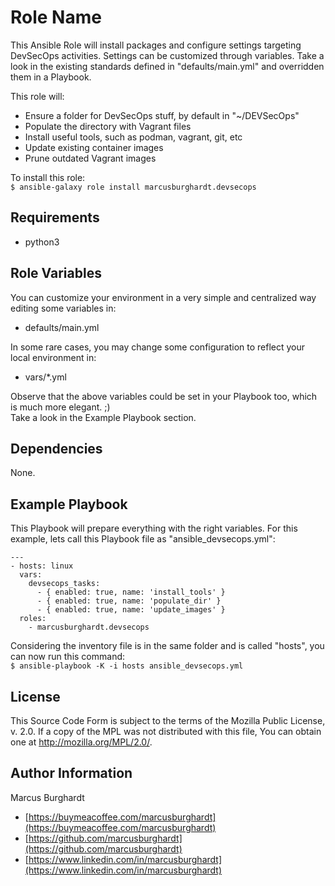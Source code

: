 Role Name
=========

This Ansible Role will install packages and configure settings targeting DevSecOps activities.
Settings can be customized through variables. Take a look in the existing standards defined in
"defaults/main.yml" and overridden them in a Playbook.

This role will:
- Ensure a folder for DevSecOps stuff, by default in "~/DEVSecOps"
- Populate the directory with Vagrant files
- Install useful tools, such as podman, vagrant, git, etc
- Update existing container images
- Prune outdated Vagrant images

To install this role:  
```$ ansible-galaxy role install marcusburghardt.devsecops```

Requirements
------------

- python3

Role Variables
--------------

You can customize your environment in a very simple and centralized way editing some variables in:
- defaults/main.yml

In some rare cases, you may change some configuration to reflect your local environment in:
- vars/*.yml

Observe that the above variables could be set in your Playbook too, which is much more elegant. ;)  
Take a look in the Example Playbook section.

Dependencies
------------

None.

Example Playbook
----------------

This Playbook will prepare everything with the right variables.
For this example, lets call this Playbook file as "ansible_devsecops.yml":

```
---
- hosts: linux
  vars:
    devsecops_tasks:
      - { enabled: true, name: 'install_tools' }
      - { enabled: true, name: 'populate_dir' }
      - { enabled: true, name: 'update_images' }
  roles:
    - marcusburghardt.devsecops
```

Considering the inventory file is in the same folder and is called "hosts",
you can now run this command:  
```$ ansible-playbook -K -i hosts ansible_devsecops.yml```

License
-------

This Source Code Form is subject to the terms of the Mozilla Public
License, v. 2.0. If a copy of the MPL was not distributed with this
file, You can obtain one at http://mozilla.org/MPL/2.0/.

Author Information
------------------

Marcus Burghardt
- [https://buymeacoffee.com/marcusburghardt](https://buymeacoffee.com/marcusburghardt)
- [https://github.com/marcusburghardt](https://github.com/marcusburghardt)
- [https://www.linkedin.com/in/marcusburghardt](https://www.linkedin.com/in/marcusburghardt)
